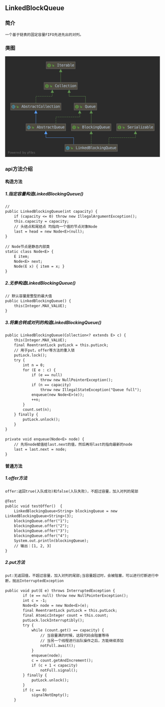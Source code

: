 ## LinkedBlockQueue

### 简介

    一个基于链表的固定容量FIFO先进先出的对列。
    
### 类图
    
![Aaron Swartz](images/LinkedBlockingQueue.png)
                          
### api方法介绍
#### 构造方法
##### 1.指定容量构造LinkedBlockingQueue()
    // 
    public LinkedBlockingQueue(int capacity) {
        if (capacity <= 0) throw new IllegalArgumentException();
        this.capacity = capacity;
        // 头结点和尾结点 均指向一个值的节点对象Node
        last = head = new Node<E>(null);
    }
    
    // Node节点是静态内部类
    static class Node<E> {
        E item;
        Node<E> next;
        Node(E x) { item = x; }
    }
    
    
##### 2.无参构造LinkedBlockingQueue()
    
    // 默认容量是整型的最大值
    public LinkedBlockingQueue() {
        this(Integer.MAX_VALUE);
    }
##### 3.将集合转成对列的构造LinkedBlockingQueue()
    public LinkedBlockingQueue(Collection<? extends E> c) {
        this(Integer.MAX_VALUE);
        final ReentrantLock putLock = this.putLock;
        // 用于put，offer等方法的重入锁
        putLock.lock(); 
        try {
            int n = 0;
            for (E e : c) {
                if (e == null)
                    throw new NullPointerException();
                if (n == capacity)
                    throw new IllegalStateException("Queue full");
                enqueue(new Node<E>(e));
                ++n;
            }
            count.set(n);
        } finally {
            putLock.unlock();
        }
    }
    
    private void enqueue(Node<E> node) {
        // 先将node赋值给last.next的值，然后再将last的指向最新的node
        last = last.next = node;
    }

#### 普通方法 
##### 1.offer方法    
    offer:返回true(入队成功)和false(入队失败)，不超过容量，加入对列的尾部
    
    @Test
    public void testOffer()  {
        LinkedBlockingQueue<String> blockingQueue = new LinkedBlockingQueue<String>(3);
        blockingQueue.offer("1");
        blockingQueue.offer("2");
        blockingQueue.offer("3");
        blockingQueue.offer("4");
        System.out.println(blockingQueue);
        // 输出：[1, 2, 3]
    }
    
##### 2.put方法 
    put:无返回值，不超过容量，加入对列的尾部;当容量超过时，会被阻塞，可以进行打断进行中断，抛出InterruptedException   
    
    public void put(E e) throws InterruptedException {
            if (e == null) throw new NullPointerException();
            int c = -1;
            Node<E> node = new Node<E>(e);
            final ReentrantLock putLock = this.putLock;
            final AtomicInteger count = this.count;
            putLock.lockInterruptibly();
            try {
                while (count.get() == capacity) {
                    // 当容量满的时候，这段代码会阻塞等待
                    // 当另一个线程进行出队操作之后，方能继续添加
                    notFull.await();
                }
                enqueue(node);
                c = count.getAndIncrement();
                if (c + 1 < capacity)
                    notFull.signal();
            } finally {
                putLock.unlock();
            }
            if (c == 0)
                signalNotEmpty();
        }       

    
    
    
    


